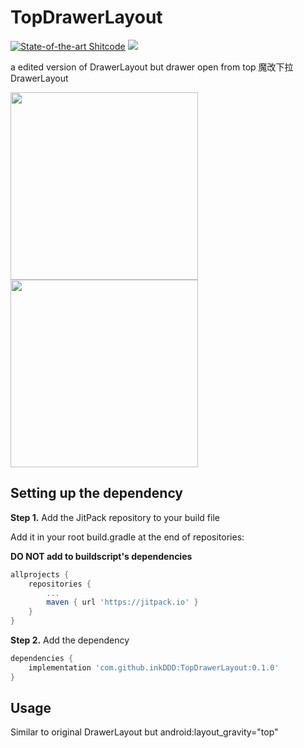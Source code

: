 # TopDrawerLayout
[![State-of-the-art Shitcode](https://img.shields.io/static/v1?label=State-of-the-art&message=Shitcode&color=7B5804)](https://github.com/trekhleb/state-of-the-art-shitcode) [![](https://jitpack.io/v/inkDDD/TopDrawerLayout.svg)](https://jitpack.io/#inkDDD/TopDrawerLayout)


a edited version of DrawerLayout but drawer open from top
魔改下拉DrawerLayout

<img src="https://i.loli.net/2020/04/16/l3fNxwFGoBWcZ4I.jpg" width="300px"> <img src="https://i.loli.net/2020/04/16/F1yoAYOuKj6H2gf.jpg" width="300px">

## Setting up the dependency

**Step 1.** Add the JitPack repository to your build file

Add it in your root build.gradle at the end of repositories:

**DO NOT add to buildscript's dependencies** 

```groovy
allprojects {
    repositories {
        ...
        maven { url 'https://jitpack.io' }
    }
}
```

**Step 2.** Add the dependency

```groovy
dependencies {
    implementation 'com.github.inkDDD:TopDrawerLayout:0.1.0'
}
```

## Usage

Similar to original DrawerLayout but android:layout_gravity="top"
